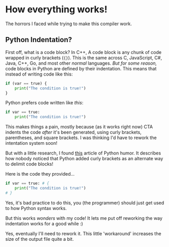 
# How everything works!

The horrors I faced while trying to make this compiler work.

## Python Indentation?

First off, what is a code block? In C++, A code block is any chunk of code wrapped in curly brackets (`{}`). This is the same across C, JavaScript, C#, Java, C++, Go, and most other _normal_ languages. _But for some reason,_ code blocks in Python are defined by their indentation. This means that instead of writing code like this:

```py
if (var == true) {
    print("The condition is true!")
}
```
Python prefers code written like _this_:
```py
if var == true:
    print("The condition is true!")
```
This makes things a pain, mostly because (as it works right now) CTA indents the code _after_ it's been generated, using curly brackets, parentheses, and square brackets. I was thinking I'd have to rework the intentation system soon!

But with a little research, I found [this](https://www.python.org/doc/humor/#python-block-delimited-notation-parsing-explained) article of Python humor. It describes how nobody noticed that Python added curly brackets as an alternate way to delimit code blocks!

Here is the code they provided...
```py
if var == true: # {
    print("The condition is true!")
# }
```
Yes, it's bad practice to do this, you (the programmer) should just get used to how Python syntax works.

But this works _wonders_ with my code! It lets me put off reworking the way indentation works for a good while :)

Yes, eventually I'll need to rework it. This little 'workaround' increases the size of the output file quite a bit.
